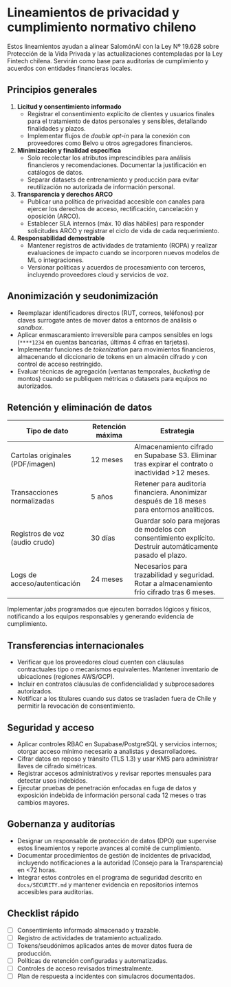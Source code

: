 # Lineamientos de privacidad y cumplimiento normativo chileno

Estos lineamientos ayudan a alinear SalomónAI con la Ley Nº 19.628 sobre Protección
de la Vida Privada y las actualizaciones contempladas por la Ley Fintech chilena.
Servirán como base para auditorías de cumplimiento y acuerdos con entidades
financieras locales.

## Principios generales

1. **Licitud y consentimiento informado**
   - Registrar el consentimiento explícito de clientes y usuarios finales para el
     tratamiento de datos personales y sensibles, detallando finalidades y plazos.
   - Implementar flujos de *double opt-in* para la conexión con proveedores como Belvo
     u otros agregadores financieros.
2. **Minimización y finalidad específica**
   - Solo recolectar los atributos imprescindibles para análisis financieros y
     recomendaciones. Documentar la justificación en catálogos de datos.
   - Separar datasets de entrenamiento y producción para evitar reutilización no
     autorizada de información personal.
3. **Transparencia y derechos ARCO**
   - Publicar una política de privacidad accesible con canales para ejercer los
     derechos de acceso, rectificación, cancelación y oposición (ARCO).
   - Establecer SLA internos (máx. 10 días hábiles) para responder solicitudes ARCO y
     registrar el ciclo de vida de cada requerimiento.
4. **Responsabilidad demostrable**
   - Mantener registros de actividades de tratamiento (ROPA) y realizar evaluaciones
     de impacto cuando se incorporen nuevos modelos de ML o integraciones.
   - Versionar políticas y acuerdos de procesamiento con terceros, incluyendo proveedores
     cloud y servicios de voz.

## Anonimización y seudonimización

- Reemplazar identificadores directos (RUT, correos, teléfonos) por claves surrogate
  antes de mover datos a entornos de análisis o *sandbox*.
- Aplicar enmascaramiento irreversible para campos sensibles en logs (`****1234` en
  cuentas bancarias, últimas 4 cifras en tarjetas).
- Implementar funciones de *tokenization* para movimientos financieros, almacenando el
  diccionario de tokens en un almacén cifrado y con control de acceso restringido.
- Evaluar técnicas de agregación (ventanas temporales, *bucketing* de montos) cuando se
  publiquen métricas o datasets para equipos no autorizados.

## Retención y eliminación de datos

| Tipo de dato | Retención máxima | Estrategia |
| --- | --- | --- |
| Cartolas originales (PDF/imagen) | 12 meses | Almacenamiento cifrado en Supabase S3. Eliminar tras expirar el contrato o inactividad >12 meses. |
| Transacciones normalizadas | 5 años | Retener para auditoría financiera. Anonimizar después de 18 meses para entornos analíticos. |
| Registros de voz (audio crudo) | 30 días | Guardar solo para mejoras de modelos con consentimiento explícito. Destruir automáticamente pasado el plazo. |
| Logs de acceso/autenticación | 24 meses | Necesarios para trazabilidad y seguridad. Rotar a almacenamiento frío cifrado tras 6 meses. |

Implementar *jobs* programados que ejecuten borrados lógicos y físicos, notificando a
los equipos responsables y generando evidencia de cumplimiento.

## Transferencias internacionales

- Verificar que los proveedores cloud cuenten con cláusulas contractuales tipo o
  mecanismos equivalentes. Mantener inventario de ubicaciones (regiones AWS/GCP).
- Incluir en contratos cláusulas de confidencialidad y subprocesadores autorizados.
- Notificar a los titulares cuando sus datos se trasladen fuera de Chile y permitir la
  revocación de consentimiento.

## Seguridad y acceso

- Aplicar controles RBAC en Supabase/PostgreSQL y servicios internos; otorgar acceso
  mínimo necesario a analistas y desarrolladores.
- Cifrar datos en reposo y tránsito (TLS 1.3) y usar KMS para administrar llaves de
  cifrado simétricas.
- Registrar accesos administrativos y revisar reportes mensuales para detectar usos
  indebidos.
- Ejecutar pruebas de penetración enfocadas en fuga de datos y exposición indebida de
  información personal cada 12 meses o tras cambios mayores.

## Gobernanza y auditorías

- Designar un responsable de protección de datos (DPO) que supervise estos lineamientos
  y reporte avances al comité de cumplimiento.
- Documentar procedimientos de gestión de incidentes de privacidad, incluyendo
  notificaciones a la autoridad (Consejo para la Transparencia) en <72 horas.
- Integrar estos controles en el programa de seguridad descrito en `docs/SECURITY.md`
  y mantener evidencia en repositorios internos accesibles para auditorías.

## Checklist rápido

- [ ] Consentimiento informado almacenado y trazable.
- [ ] Registro de actividades de tratamiento actualizado.
- [ ] Tokens/seudónimos aplicados antes de mover datos fuera de producción.
- [ ] Políticas de retención configuradas y automatizadas.
- [ ] Controles de acceso revisados trimestralmente.
- [ ] Plan de respuesta a incidentes con simulacros documentados.
